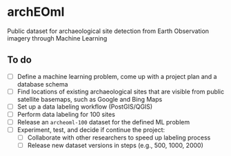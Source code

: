 # archEOml
Public dataset for archaeological site detection from Earth Observation imagery through Machine Learning

## To do
- [ ] Define a machine learning problem, come up with a project plan and a database schema
- [ ] Find locations of existing archaeological sites that are visible from public satellite basemaps, such as Google and Bing Maps
- [ ] Set up a data labeling workflow (PostGIS/QGIS)
- [ ] Perform data labeling for 100 sites
- [ ] Release an `archeoml-100` dataset for the defined ML problem
- [ ] Experiment, test, and decide if continue the project:
  - [ ] Collaborate with other researchers to speed up labeling process
  - [ ] Release new dataset versions in steps (e.g., 500, 1000, 2000)
